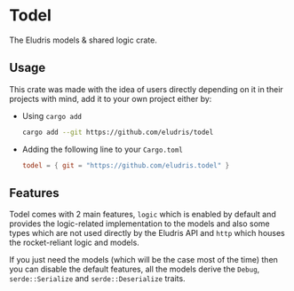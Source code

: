 # Todel

The Eludris models & shared logic crate.

## Usage

This crate was made with the idea of users directly depending on it in their
projects with mind, add it to your own project either by:

- Using `cargo add`

  ```sh
  cargo add --git https://github.com/eludris/todel
  ```

- Adding the following line to your `Cargo.toml`

  ```toml
  todel = { git = "https://github.com/eludris.todel" }
  ```

## Features

Todel comes with 2 main features, `logic` which is enabled by default and provides
the logic-related implementation to the models and also some types which are not
used directly by the Eludris API and `http` which houses the rocket-reliant logic
and models.

If you just need the models (which will be the case most of the time) then you
can disable the default features, all the models derive the `Debug`, `serde::Serialize`
and `serde::Deserialize` traits.
